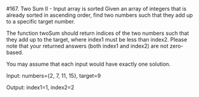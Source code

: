 #167. Two Sum II - Input array is sorted
Given an array of integers that is already sorted in ascending order,
find two numbers such that they add up to a specific target number.

The function twoSum should return indices of the two numbers such that
they add up to the target, where index1 must be less than index2. Please
note that your returned answers (both index1 and index2) are not
zero-based.

You may assume that each input would have exactly one solution.

Input: numbers={2, 7, 11, 15}, target=9 

Output: index1=1, index2=2